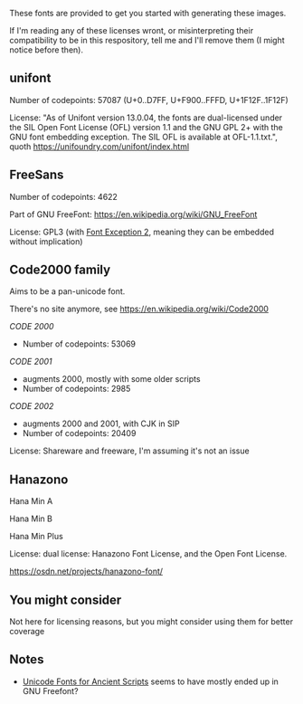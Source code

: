 
These fonts are provided to get you started with generating these images.

If I'm reading any of these licenses wront, or misinterpreting their compatibility to be in this respository, tell me and I'll remove them (I might notice before then).



## unifont 

Number of codepoints: 57087  (U+0..D7FF, U+F900..FFFD, U+1F12F..1F12F)

License: "As of Unifont version 13.0.04, the fonts are dual-licensed under the SIL Open Font License (OFL) version 1.1 and the GNU GPL 2+ with the GNU font embedding exception. The SIL OFL is available at OFL-1.1.txt.", quoth https://unifoundry.com/unifont/index.html




## FreeSans

Number of codepoints: 4622

Part of GNU FreeFont: https://en.wikipedia.org/wiki/GNU_FreeFont

License: GPL3 (with [Font Exception 2](https://en.wikipedia.org/wiki/GPL_font_exception), meaning they can be embedded without implication)



## Code2000 family

Aims to be a pan-unicode font.

There's no site anymore, see https://en.wikipedia.org/wiki/Code2000

_CODE 2000_
* Number of codepoints: 53069

_CODE 2001_ 
* augments 2000, mostly with some older scripts
* Number of codepoints: 2985

_CODE 2002_ 
* augments 2000 and 2001, with CJK in SIP
* Number of codepoints: 20409

License: Shareware and freeware, I'm assuming it's not an issue


## Hanazono

Hana Min A

Hana Min B

Hana Min Plus

License: dual license: Hanazono Font License, and the Open Font License.

https://osdn.net/projects/hanazono-font/



## You might consider

Not here for licensing reasons, but you might consider using them for better coverage



## Notes

* [Unicode Fonts for Ancient Scripts](https://dn-works.com/ufas/) seems to have mostly ended up in GNU Freefont?



